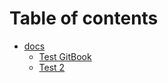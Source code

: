 # Table of contents

* [docs](README.md)
  * [Test GitBook](docs/test.md)
  * [Test 2](docs/test-2.md)
